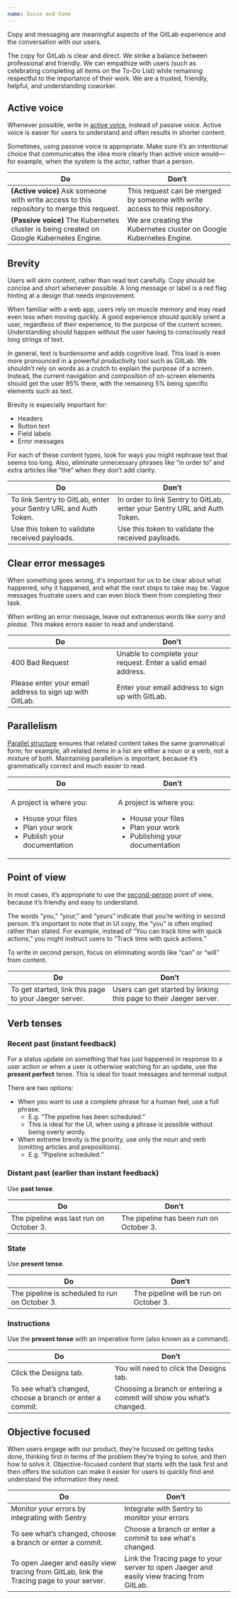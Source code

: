 ```yaml
---
name: Voice and tone
---
```


Copy and messaging are meaningful aspects of the GitLab experience and the conversation with our users. 

The copy for GitLab is clear and direct. We strike a balance between professional and friendly. We can empathize with users (such as celebrating completing all items on the To-Do List) while remaining respectful to the importance of their work. We are a trusted, friendly, helpful, and understanding coworker.

## Active voice

Whenever possible, write in [active voice](https://www.grammarly.com/blog/active-vs-passive-voice/), instead of passive voice. Active voice is easier for users to understand and often results in shorter content. 

Sometimes, using passive voice is appropriate. Make sure it’s an intentional choice that communicates the idea more clearly than active voice would&mdash;for example, when the system is the actor, rather than a person. 

| Do  | Don’t |
| --- |  ---  |
| **(Active voice)** Ask someone with write access to this repository to merge this request. | This request can be merged by someone with write access to this repository. |
| **(Passive voice)** The Kubernetes cluster is being created on Google Kubernetes Engine. | We are creating the Kubernetes cluster on Google Kubernetes Engine. |

## Brevity

Users will skim content, rather than read text carefully. Copy should be concise and short whenever possible. A long message or label is a red flag hinting at a design that needs improvement.

When familiar with a web app, users rely on muscle memory and may read even less when moving quickly. A good experience should quickly orient a user, regardless of their experience, to the purpose of the current screen. Understanding should happen without the user having to consciously read long strings of text.

In general, text is burdensome and adds cognitive load. This load is even more pronounced in a powerful productivity tool such as GitLab. We shouldn’t rely on words as a crutch to explain the purpose of a screen. Instead, the current navigation and composition of on-screen elements should get the user 95% there, with the remaining 5% being specific elements such as text.

Brevity is especially important for:

* Headers
* Button text
* Field labels
* Error messages

For each of these content types, look for ways you might rephrase text that seems too long. Also, eliminate unnecessary phrases like “in order to” and extra articles like “the” when they don’t add clarity.

| Do  | Don’t |
| --- |  ---  |
| To link Sentry to GitLab, enter your Sentry URL and Auth Token. | In order to link Sentry to GitLab, enter your Sentry URL and Auth Token. |
| Use this token to validate received payloads. | Use this token to validate the received payloads. |

## Clear error messages

When something goes wrong, it's important for us to be clear about what happened, why it happened, and what the next steps to take may be. Vague messages frustrate users and can even block them from completing their task.

When writing an error message, leave out extraneous words like *sorry* and *please*. This makes errors easier to read and understand.

| Do  | Don’t |
| --- |  ---  |
| 400 Bad Request | Unable to complete your request. Enter a valid email address. |
| Please enter your email address to sign up with GitLab. | Enter your email address to sign up with GitLab. |

## Parallelism

[Parallel structure](https://writingcenter.gmu.edu/guides/parallel-structure) ensures that related content takes the same grammatical form; for example, all related items in a list are either a noun or a verb, not a mixture of both. Maintaining parallelism is important, because it’s grammatically correct and much easier to read.

<table>
  <thead>
    <tr>
      <th>Do</th>
      <th>Don’t</th>
    </tr>
  </thead>
  <tbody>
    <tr>
      <td>
        <p>A project is where you:</p>
        <ul>
          <li>House your files</li>
          <li>Plan your work</li>
          <li>Publish your documentation</li>
        </ul>
      </td>
      <td>
        <p>A project is where you:</p>
        <ul>
          <li>House your files</li>
          <li>Plan your work</li>
          <li>Publishing your documentation</li>
        </ul>
      </td>
    </tr>
  </tbody>
</table>

## Point of view

In most cases, it’s appropriate to use the [second-person](https://www.quickanddirtytips.com/education/grammar/first-second-and-third-person?page=1) point of view, because it’s friendly and easy to understand.

The words “you,” “your,” and “yours” indicate that you’re writing in second person. It’s important to note that in UI copy, the “you” is often implied rather than stated. For example, instead of “You can track time with quick actions,” you might instruct users to “Track time with quick actions.”

To write in second person, focus on eliminating words like “can” or “will” from content.

| Do | Don’t |
| --- | --- |
| To get started, link this page to your Jaeger server. | Users can get started by linking this page to their Jaeger server. |

## Verb tenses

### Recent past (instant feedback)

For a status update on something that has just happened in response to a user action or when a user is otherwise watching for an update, use the **present perfect** tense. This is ideal for toast messages and terminal output.

There are two options:

* When you want to use a complete phrase for a human feel, use a full phrase.
   * E.g. “The pipeline has been scheduled.”
   * This is ideal for the UI, when using a phrase is possible without being overly wordy.
* When extreme brevity is the priority, use only the noun and verb (omitting articles and prepositions).
   * E.g. “Pipeline scheduled.”

### Distant past (earlier than instant feedback)

Use **past tense**.

| Do | Don’t |
| --- | --- |
| The pipeline was last run on October 3. | The pipeline has been run on October 3. |

### State

Use **present tense**.

| Do | Don’t |
| --- | --- |
| The pipeline is scheduled to run on October 3. | The pipeline will be run on October 3. |

### Instructions

Use the **present tense** with an imperative form (also known as a command).

| Do | Don’t |
| --- | --- |
| Click the Designs tab. | You will need to click the Designs tab. |
| To see what’s changed, choose a branch or enter a commit. | Choosing a branch or entering a commit will show you what’s changed. |

## Objective focused

When users engage with our product, they’re focused on getting tasks done, thinking first in terms of the problem they’re trying to solve, and then how to solve it. 
Objective-focused content that starts with the task first and then offers the solution can make it easier for users to quickly find and understand the information they need.  

| Do | Don’t |
| --- | --- |
| Monitor your errors by integrating with Sentry | Integrate with Sentry to monitor your errors |
| To see what’s changed, choose a branch or enter a commit. | Choose a branch or enter a commit to see what's changed. |
| To open Jaeger and easily view tracing from GitLab, link the Tracing page to your server. |  Link the Tracing page to your server to open Jaeger and easily view tracing from GitLab. |
